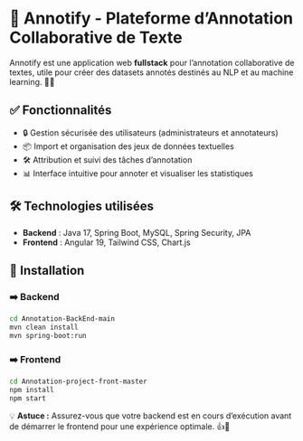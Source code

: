 # 🚀 Annotify - Plateforme d’Annotation Collaborative de Texte

Annotify est une application web **fullstack** pour l’annotation collaborative de textes, utile pour créer des datasets annotés destinés au NLP et au machine learning. 📝🤖

## ✅ **Fonctionnalités**

* 🔒 Gestion sécurisée des utilisateurs (administrateurs et annotateurs)
* 📦 Import et organisation des jeux de données textuelles
* 🛠️ Attribution et suivi des tâches d’annotation
* 📊 Interface intuitive pour annoter et visualiser les statistiques

## 🛠️ **Technologies utilisées**

* **Backend** : Java 17, Spring Boot, MySQL, Spring Security, JPA
* **Frontend** : Angular 19, Tailwind CSS, Chart.js

## 🚀 **Installation**

### ➡️ Backend

```bash
cd Annotation-BackEnd-main
mvn clean install
mvn spring-boot:run
```

### ➡️ Frontend

```bash
cd Annotation-project-front-master
npm install
npm start
```

💡 **Astuce :** Assurez-vous que votre backend est en cours d’exécution avant de démarrer le frontend pour une expérience optimale. 👍🙂
